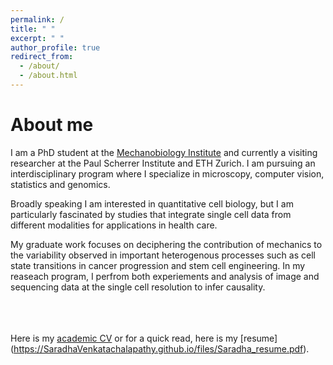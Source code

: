 ```yaml
---
permalink: /
title: " "
excerpt: " "
author_profile: true
redirect_from: 
  - /about/
  - /about.html
---
```

# About me

I am a PhD student at the [Mechanobiology Institute](https://mbi.nus.edu.sg/mechanisms/saradha-venkatachalapathy/) and currently a visiting researcher at the Paul Scherrer Institute and ETH Zurich. I am pursuing an interdisciplinary program where I specialize in microscopy, computer vision, statistics and genomics. <br/>

Broadly speaking I am interested in quantitative cell biology, but I am particularly fascinated by studies that integrate single cell data from different modalities for applications in health care. <br/>

My graduate work focuses on deciphering the contribution of mechanics to the variability observed in important heterogenous processes such as cell state transitions in cancer progression and stem cell engineering.  In my reaseach program, I perfrom both experiements and analysis of image and sequencing data at the single cell resolution to infer causality. <br/>
 

<br/><br/><br/>
Here is my [academic CV](https://SaradhaVenkatachalapathy.github.io/files/Saradha_CV.pdf) or for a quick read, here is my [resume] (https://SaradhaVenkatachalapathy.github.io/files/Saradha_resume.pdf).



